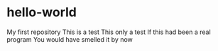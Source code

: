 # hello-world
My first repository
This is a test
This only a test
If this had been a real program
You would have smelled it by now
